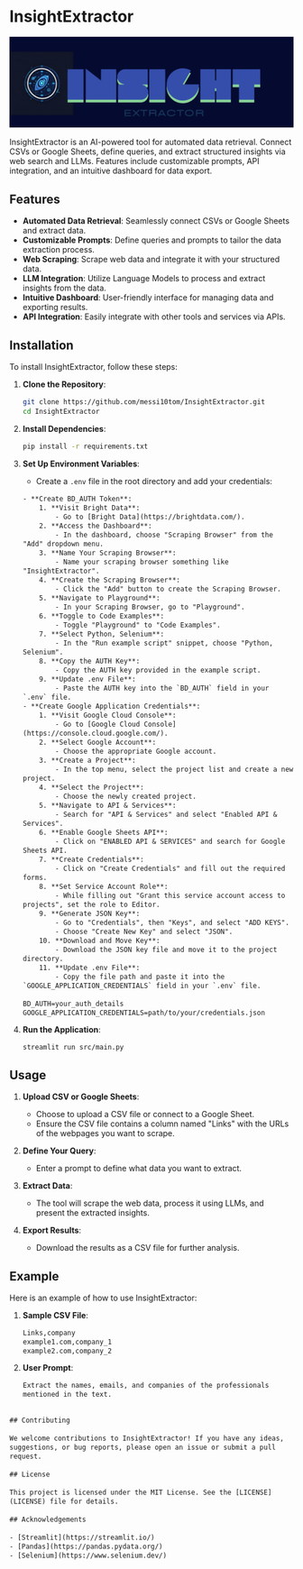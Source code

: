# InsightExtractor

![InsightExtractor Banner](./doc/banner.png)

InsightExtractor is an AI-powered tool for automated data retrieval. Connect CSVs or Google Sheets, define queries, and extract structured insights via web search and LLMs. Features include customizable prompts, API integration, and an intuitive dashboard for data export.

## Features

- **Automated Data Retrieval**: Seamlessly connect CSVs or Google Sheets and extract data.
- **Customizable Prompts**: Define queries and prompts to tailor the data extraction process.
- **Web Scraping**: Scrape web data and integrate it with your structured data.
- **LLM Integration**: Utilize Language Models to process and extract insights from the data.
- **Intuitive Dashboard**: User-friendly interface for managing data and exporting results.
- **API Integration**: Easily integrate with other tools and services via APIs.

## Installation

To install InsightExtractor, follow these steps:

1. **Clone the Repository**:
    ```sh
    git clone https://github.com/messi10tom/InsightExtractor.git
    cd InsightExtractor
    ```

2. **Install Dependencies**:
    ```sh
    pip install -r requirements.txt
    ```

3. **Set Up Environment Variables**:
    - Create a `.env` file in the root directory and add your credentials:
    
    ```env
    - **Create BD_AUTH Token**:
        1. **Visit Bright Data**:
            - Go to [Bright Data](https://brightdata.com/).
        2. **Access the Dashboard**:
            - In the dashboard, choose "Scraping Browser" from the "Add" dropdown menu.
        3. **Name Your Scraping Browser**:
            - Name your scraping browser something like "InsightExtractor".
        4. **Create the Scraping Browser**:
            - Click the "Add" button to create the Scraping Browser.
        5. **Navigate to Playground**:
            - In your Scraping Browser, go to "Playground".
        6. **Toggle to Code Examples**:
            - Toggle "Playground" to "Code Examples".
        7. **Select Python, Selenium**:
            - In the "Run example script" snippet, choose "Python, Selenium".
        8. **Copy the AUTH Key**:
            - Copy the AUTH key provided in the example script.
        9. **Update .env File**:
            - Paste the AUTH key into the `BD_AUTH` field in your `.env` file.
    - **Create Google Application Credentials**:
        1. **Visit Google Cloud Console**:
            - Go to [Google Cloud Console](https://console.cloud.google.com/).
        2. **Select Google Account**:
            - Choose the appropriate Google account.
        3. **Create a Project**:
            - In the top menu, select the project list and create a new project.
        4. **Select the Project**:
            - Choose the newly created project.
        5. **Navigate to API & Services**:
            - Search for "API & Services" and select "Enabled API & Services".
        6. **Enable Google Sheets API**:
            - Click on "ENABLED API & SERVICES" and search for Google Sheets API.
        7. **Create Credentials**:
            - Click on "Create Credentials" and fill out the required forms.
        8. **Set Service Account Role**:
            - While filling out "Grant this service account access to projects", set the role to Editor.
        9. **Generate JSON Key**:
            - Go to "Credentials", then "Keys", and select "ADD KEYS".
            - Choose "Create New Key" and select "JSON".
        10. **Download and Move Key**:
            - Download the JSON key file and move it to the project directory.
        11. **Update .env File**:
            - Copy the file path and paste it into the `GOOGLE_APPLICATION_CREDENTIALS` field in your `.env` file.
            
    BD_AUTH=your_auth_details
    GOOGLE_APPLICATION_CREDENTIALS=path/to/your/credentials.json
    ```

4. **Run the Application**:
    ```sh
    streamlit run src/main.py
    ```

## Usage

1. **Upload CSV or Google Sheets**:
    - Choose to upload a CSV file or connect to a Google Sheet.
    - Ensure the CSV file contains a column named "Links" with the URLs of the webpages you want to scrape.

2. **Define Your Query**:
    - Enter a prompt to define what data you want to extract.

3. **Extract Data**:
    - The tool will scrape the web data, process it using LLMs, and present the extracted insights.

4. **Export Results**:
    - Download the results as a CSV file for further analysis.

## Example

Here is an example of how to use InsightExtractor:

1. **Sample CSV File**:
    ```csv
    Links,company
    example1.com,company_1
    example2.com,company_2
    ```

2. **User Prompt**:
    ```
    Extract the names, emails, and companies of the professionals mentioned in the text.
    ```
  ```

## Contributing

We welcome contributions to InsightExtractor! If you have any ideas, suggestions, or bug reports, please open an issue or submit a pull request.

## License

This project is licensed under the MIT License. See the [LICENSE](LICENSE) file for details.

## Acknowledgements

- [Streamlit](https://streamlit.io/)
- [Pandas](https://pandas.pydata.org/)
- [Selenium](https://www.selenium.dev/)
